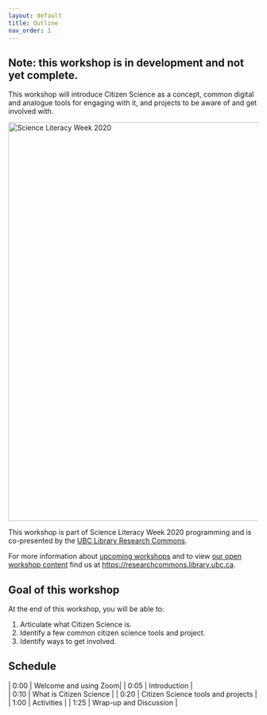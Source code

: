 ```yaml
---
layout: default
title: Outline
nav_order: 1
---
```

## Note: this workshop is in development and not yet complete.

This workshop will introduce Citizen Science as a concept, common digital and analogue tools for engaging with it, and projects to be aware of and get involved with.

<img src="images/science-literacy-week.jpg" alt="Science Literacy Week 2020" width="800" height="auto">

This workshop is part of Science Literacy Week 2020 programming and is co-presented by the <a href="https://researchcommons.library.ubc.ca/">UBC Library Research Commons</a>.

For more information about [upcoming workshops](https://researchcommons.library.ubc.ca/events/) and to view [our open workshop content](https://researchcommons.library.ubc.ca/oer/) find us at <a href="
https://researchcommons.library.ubc.ca">https://researchcommons.library.ubc.ca</a>.

## Goal of this workshop

At the end of this workshop, you will be able to:
1. Articulate what Citizen Science is.
2. Identify a few common citizen science tools and project.
3. Identify ways to get involved.

## Schedule

| 0:00 | Welcome and using Zoom|
| 0:05 | Introduction |  
| 0:10 | What is Citizen Science |
| 0:20 | Citizen Science tools and projects |   
| 1:00 | Activities |
| 1:25 | Wrap-up and Discussion |   
